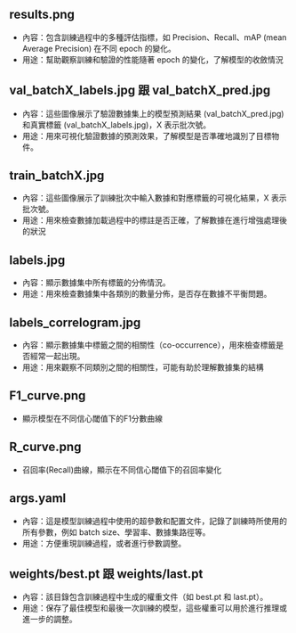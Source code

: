 ## results.png
- 內容：包含訓練過程中的多種評估指標，如 Precision、Recall、mAP (mean Average Precision) 在不同 epoch 的變化。
- 用途：幫助觀察訓練和驗證的性能隨著 epoch 的變化，了解模型的收斂情況
  
## val_batchX_labels.jpg 跟 val_batchX_pred.jpg
- 內容：這些圖像展示了驗證數據集上的模型預測結果 (val_batchX_pred.jpg) 和真實標籤 (val_batchX_labels.jpg)，X 表示批次號。
- 用途：用來可視化驗證數據的預測效果，了解模型是否準確地識別了目標物件。

## train_batchX.jpg
- 內容：這些圖像展示了訓練批次中輸入數據和對應標籤的可視化結果，X 表示批次號。
- 用途：用來檢查數據加載過程中的標註是否正確，了解數據在進行增強處理後的狀況

## labels.jpg
- 內容：顯示數據集中所有標籤的分佈情況。
- 用途：用來檢查數據集中各類別的數量分佈，是否存在數據不平衡問題。

## labels_correlogram.jpg
- 內容：顯示數據集中標籤之間的相關性（co-occurrence），用來檢查標籤是否經常一起出現。
- 用途：用來觀察不同類別之間的相關性，可能有助於理解數據集的結構

## F1_curve.png
- 顯示模型在不同信心閾值下的F1分數曲線

## R_curve.png
- 召回率(Recall)曲線，顯示在不同信心閾值下的召回率變化

## args.yaml
- 內容：這是模型訓練過程中使用的超參數和配置文件，記錄了訓練時所使用的所有參數，例如 batch size、學習率、數據集路徑等。
- 用途：方便重現訓練過程，或者進行參數調整。
  
## weights/best.pt 跟 weights/last.pt
- 內容：該目錄包含訓練過程中生成的權重文件（如 best.pt 和 last.pt）。
- 用途：保存了最佳模型和最後一次訓練的模型，這些權重可以用於進行推理或進一步的調整。
